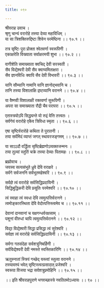 ```yaml
---
title: ०९०

---
```

श्रीवराह उवाच ।  
श्रृणु चान्यं वरारोहे तस्या देव्या महाविधिम् ।  
या सा त्रिशक्तिरुद्दिष्टा शिवेन परमेष्ठिना ।। ९०.१ ।।  
  
तत्र सृष्टिः पुरा प्रोक्ता श्वेतवर्णा स्वरूपिणी ।  
एकाक्षरेति विख्याता सर्वाक्षरमयी शुभा ।। ९०.२ ।।  
  
वागीशेति समाख्याता क्वचिद् देवी सरस्वती ।  
सैव विद्येश्वरी देवी सैव क्वाप्यमिताक्षरा ।  
सैव ज्ञानविधिः क्वापि सैव देवी विभावरी ।। ९०.३ ।।  
  
यानि सौम्यानि नामानि यानि ज्ञानोद्भवानि च ।  
तानि तस्या विशालाक्षि द्रष्टव्यानि वरानने ।। ९०.४ ।।  
  
या वैष्णवी विशालाक्षी रक्तवर्णा सुरूपिणी ।  
अपरा सा समाख्याता रौद्री चैव परापरा ।। ९०.५ ।।  
  
एतास्त्रयोऽपि सिद्ध्यन्ते यो रुद्रं वेत्ति तत्त्वतः ।  
सर्वगेयं वरारोहे एकैव त्रिविधा स्मृता ।। ९०.६ ।।  
  
एषा सृष्टिर्वरारोहे कथिता ते पुरातनी ।  
तया सर्वमिदं व्याप्तं जगत् स्थावरजङ्गमम् ।। ९०.७ ।।  
  
या साऽऽदौ वर्द्धिता सृष्टिर्ब्रह्मणोऽव्यक्तजन्मनः ।  
तया तुल्यां स्तुतिं चक्रे तस्या देव्याः पितामहः ।। ९०.८ ।।  
  
ब्रह्मोवाच ।  
जयस्व सत्यसंभूते ध्रुवे देवि वराक्षरे ।  
सर्वगे सर्वजननि सर्वभूतमहेश्वरि ।। ९०.९ ।।  
  
सर्वज्ञे त्वं वरारोहे सर्वसिद्धिप्रदायिनी ।  
सिद्धिबुद्धिकरी देवि प्रसूतिः परमेश्वरि ।। ९०.१० ।।  
  
त्वं स्वाहा त्वं स्वधा देवि त्वमुत्पत्तिर्वरानने ।  
त्वमोङ्कारस्थिता देवि वेदोत्पत्तिस्त्वमेव च ।। ९०.११ ।।  
  
देवानां दानवानां च यक्षगन्धर्वरक्षसाम् ।  
पशूनां वीरुधां चापि त्वमुत्पत्तिर्वरानने ।। ९०.१२ ।।  
  
विद्या विद्येश्वरी सिद्धा प्रसिद्धा त्वं सुरेश्वरि ।  
सर्वज्ञा त्वं वरारोहे सर्वसिद्धिप्रदायिनी ।। ९०.१३ ।।  
  
सर्वगा गतसंदेहा सर्वशत्रुनिबर्हिणी ।  
सर्वविद्येश्वरी देवी नमस्ते स्वस्तिकारिणि ।। ९०.१४ ।।  
  
ऋतुस्नातां स्त्रियं गच्छेद् यस्त्वां स्तुत्वा वरानने ।  
तस्यावश्यं भवेत् सृष्टिस्त्वत्प्रसादात् प्रजेश्वरि ।  
स्वरूपा विजया भद्रा सर्वशत्रुप्रमोहिनि ।। ९०.१५ ।।  
  
।। इति श्रीवराहपुराणे भगवच्छास्त्रे नवतितमोऽध्यायः ।। ९० ।।